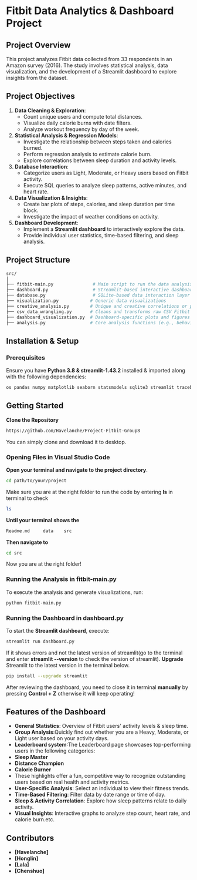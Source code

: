 # Fitbit Data Analytics & Dashboard Project

## Project Overview
This project analyzes Fitbit data collected from 33 respondents in an Amazon survey (2016). The study involves statistical analysis, data visualization, and the development of a Streamlit dashboard to explore insights from the dataset.

## Project Objectives
1. **Data Cleaning & Exploration**:
   - Count unique users and compute total distances.
   - Visualize daily calorie burns with date filters.
   - Analyze workout frequency by day of the week.
2. **Statistical Analysis & Regression Models**:
   - Investigate the relationship between steps taken and calories burned.
   - Perform regression analysis to estimate calorie burn.
   - Explore correlations between sleep duration and activity levels.
3. **Database Interaction**:
   - Categorize users as Light, Moderate, or Heavy users based on Fitbit activity.
   - Execute SQL queries to analyze sleep patterns, active minutes, and heart rate.
4. **Data Visualization & Insights**:
   - Create bar plots of steps, calories, and sleep duration per time block.
   - Investigate the impact of weather conditions on activity.
5. **Dashboard Development**:
   - Implement a **Streamlit dashboard** to interactively explore the data.
   - Provide individual user statistics, time-based filtering, and sleep analysis.
     
## Project Structure
```bash
src/
│
├── fitbit-main.py               # Main script to run the data analysis pipeline
├── dashboard.py                 # Streamlit-based interactive dashboard
├── database.py                  # SQLite-based data interaction layer
├── visualization.py            # Generic data visualizations
├── creative_analysis.py        # Unique and creative correlations or patterns
├── csv_data_wrangling.py       # Cleans and transforms raw CSV Fitbit data
├── dashboard_visualization.py  # Dashboard-specific plots and figures
├── analysis.py                 # Core analysis functions (e.g., behavior trends)
```

## Installation & Setup
### Prerequisites
Ensure you have **Python 3.8 & streamlit-1.43.2** installed & imported along with the following dependencies:
```bash
os pandas numpy matplotlib seaborn statsmodels sqlite3 streamlit traceback stats  matplotlib.cm matplotlib.pyplot statsmodels.api shapiro plotly.express statsmodels.formula.api 
```
## Getting Started
**Clone the Repository**
```bash
https://github.com/Havelanche/Project-Fitbit-Group8
```
You can simply clone and download it to desktop.

### Opening Files in Visual Studio Code
**Open your terminal and navigate to the project directory**.
```bash
cd path/to/your/project
```
Make sure you are at the right folder to run the code by entering **ls** in terminal to check
```bash
ls
```
**Until your terminal shows the**
```bash 
Readme.md     data    src
```
**Then navigate to**
```bash
cd src
```
Now you are at the right folder!
### Running the Analysis in fitbit-main.py
To execute the analysis and generate visualizations, run:
```bash
python fitbit-main.py
```
### Running the Dashboard in dashboard.py
To start the **Streamlit dashboard**, execute:
```bash
streamlit run dashboard.py
```
If it shows errors and not the latest version of streamlit(go to the terminal and enter **streamlit --version** to check the version of streamlit).
**Upgrade** Streamlit to the latest version in the terminal below.
```bash
pip install --upgrade streamlit
```
After reviewing the dashboard, you need to close it in terminal **manually** by pressing **Control + Z** otherwise it will keep operating!

## Features of the Dashboard
- **General Statistics**: Overview of Fitbit users' activity levels & sleep time.
- **Group Analysis**:Quickly find out whether you are a Heavy, Moderate, or Light user based on your activity days.
- **Leaderboard system**:The Leaderboard page showcases top-performing users in the following categories:
- **Sleep Master**
- **Distance Champion**
- **Calorie Burner**
- These highlights offer a fun, competitive way to recognize outstanding users based on real health and activity metrics.
- **User-Specific Analysis**: Select an individual to view their fitness trends.
- **Time-Based Filtering**: Filter data by date range or time of day.
- **Sleep & Activity Correlation**: Explore how sleep patterns relate to daily activity.
- **Visual Insights**: Interactive graphs to analyze step count, heart rate, and calorie burn.etc.




## Contributors

- **[Havelanche]**
- **[Honglin]**
- **[Lala]**
- **[Chenshuo]**
